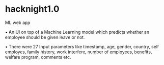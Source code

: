 # hacknight1.0
ML web app

• An UI on top of a Machine Learning model which predicts whether an employee should
be given leave or not.

• There were 27 Input parameters like timestamp, age, gender, country, self employes, family
history, work interfere, number of employees, benefits, welfare program, comments etc.
